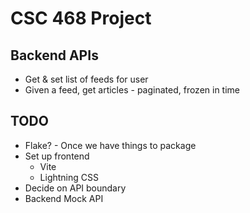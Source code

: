 # CSC 468 Project
<!-- TODO: Decide on name -->

## Backend APIs
- Get & set list of feeds for user
- Given a feed, get articles - paginated, frozen in time

## TODO
- Flake? - Once we have things to package
- Set up frontend
  - Vite
  - Lightning CSS
- Decide on API boundary
- Backend Mock API
